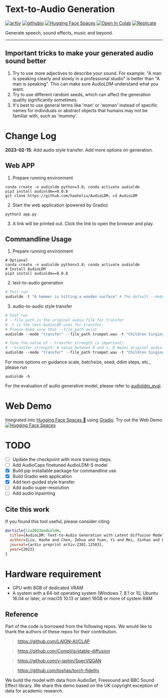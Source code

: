 # Text-to-Audio Generation

[![arXiv](https://img.shields.io/badge/arXiv-2109.13731-brightgreen.svg?style=flat-square)](https://arxiv.org/abs/2301.12503)  [![githubio](https://img.shields.io/badge/GitHub.io-Audio_Samples-blue?logo=Github&style=flat-square)](https://audioldm.github.io/)  [![Hugging Face Spaces](https://img.shields.io/badge/%F0%9F%A4%97%20Hugging%20Face-Spaces-blue)](https://huggingface.co/spaces/haoheliu/audioldm-text-to-audio-generation)  [![Open In Colab](https://colab.research.google.com/assets/colab-badge.svg)](https://colab.research.google.com/github/olaviinha/NeuralTextToAudio/blob/main/AudioLDM_pub.ipynb?force_theme=dark)  [![Replicate](https://replicate.com/jagilley/audio-ldm/badge)](https://replicate.com/jagilley/audio-ldm)

<!-- # [![PyPI version](https://badge.fury.io/py/voicefixer.svg)](https://badge.fury.io/py/voicefixer) -->

Generate speech, sound effects, music and beyond.

<hr>

## Important tricks to make your generated audio sound better
1. Try to use more adjectives to describe your sound. For example: "A man is speaking clearly and slowly in a professional studio" is better than "A man is speaking". This can make sure AudioLDM understand what you want.
2. Try to use different random seeds, which can affect the generation quality significantly sometimes.
3. It's best to use general terms like 'man' or 'woman' instead of specific names for individuals or abstract objects that humans may not be familiar with, such as 'mummy'.

# Change Log

**2023-02-15**: Add audio style transfer. Add more options on generation.

## Web APP
1. Prepare running environment
```shell
conda create -n audioldm python=3.8; conda activate audioldm
pip3 install audioldm==0.0.8
git clone https://github.com/haoheliu/AudioLDM; cd AudioLDM
```
2. Start the web application (powered by Gradio)
```shell
python3 app.py
```
3. A link will be printed out. Click the link to open the browser and play.

## Commandline Usage
1. Prepare running environment
```shell
# Optional
conda create -n audioldm python=3.8; conda activate audioldm
# Install AudioLDM
pip3 install audioldm==0.0.8
```

2. text-to-audio generation
```python
# Test run
audioldm -t "A hammer is hitting a wooden surface" # The default --mode is "generation"
```

3. audio-to-audio style transfer
```python
# Test run
# --file_path is the original audio file for transfer
# -t is the text AudioLDM uses for transfer. 
# Please make sure that --file_path exist
audioldm --mode "transfer" --file_path trumpet.wav -t "Children Singing" 

# Tune the value of --transfer_strength is important!
# --transfer_strength: A value between 0 and 1. 0 means original audio without transfer, 1 means completely transfer to the audio indicated by text
audioldm --mode "transfer" --file_path trumpet.wav -t "Children Singing" --transfer_strength 0.25
```

For more options on guidance scale, batchsize, seed, ddim steps, etc., please run
```shell
audioldm -h
```

For the evaluation of audio generative model, please refer to [audioldm_eval](https://github.com/haoheliu/audioldm_eval).

# Web Demo

Integrated into [Hugging Face Spaces 🤗](https://huggingface.co/spaces) using [Gradio](https://github.com/gradio-app/gradio). Try out the Web Demo [![Hugging Face Spaces](https://img.shields.io/badge/%F0%9F%A4%97%20Hugging%20Face-Spaces-blue)](https://huggingface.co/spaces/haoheliu/audioldm-text-to-audio-generation)


# TODO

- [ ] Update the checkpoint with more training steps.
- [ ] Add AudioCaps finetuned AudioLDM-S model
- [x] Build pip installable package for commandline use
- [x] Build Gradio web application
- [x] Add text-guided style transfer
- [ ] Add audio super-resolution
- [ ] Add audio inpainting

## Cite this work

If you found this tool useful, please consider citing
```bibtex
@article{liu2023audioldm,
  title={AudioLDM: Text-to-Audio Generation with Latent Diffusion Models},
  author={Liu, Haohe and Chen, Zehua and Yuan, Yi and Mei, Xinhao and Liu, Xubo and Mandic, Danilo and Wang, Wenwu and Plumbley, Mark D},
  journal={arXiv preprint arXiv:2301.12503},
  year={2023}
}
```

# Hardware requirement
- GPU with 8GB of dedicated VRAM
- A system with a 64-bit operating system (Windows 7, 8.1 or 10, Ubuntu 16.04 or later, or macOS 10.13 or later) 16GB or more of system RAM

## Reference
Part of the code is borrowed from the following repos. We would like to thank the authors of these repos for their contribution. 

> https://github.com/LAION-AI/CLAP

> https://github.com/CompVis/stable-diffusion

> https://github.com/v-iashin/SpecVQGAN 

> https://github.com/toshas/torch-fidelity


We build the model with data from AudioSet, Freesound and BBC Sound Effect library. We share this demo based on the UK copyright exception of data for academic research. 

<!-- This code repo is strictly for research demo purpose only. For commercial use please contact us. -->
